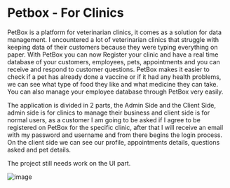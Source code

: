 # Petbox - For Clinics

PetBox is a platform for veterinarian clinics, it comes as a solution for data management. I encountered a lot of veterinarian clinics that struggle with keeping data of their customers because they were typing everything on paper. With PetBox you can now Register your clinic and have a real time database of your customers, employees, pets, appointments and you can receive and respond to customer questions. PetBox makes it easier to check if a pet has already done a vaccine or if it had any health problems, we can see what type of food they like and what medicine they can take. You can also manage your employee database through PetBox very easily.

The application is divided in 2 parts, the Admin Side and the Client Side, admin side is for clinics to manage their business and client side is for normal users, as a customer I am going to be asked if I agree to be registered on PetBox for the specific clinic, after that I will receive an email with my password and username and from there begins the login process. On the client side we can see our profile, appointments details, questions asked and pet details.

The project still needs work on the UI part.

![image](https://user-images.githubusercontent.com/56271768/118109667-29cdbb80-b3ea-11eb-983f-b8d1bf2f8ae9.png)



